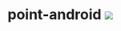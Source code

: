 # point-android [![](https://jitpack.io/v/agencyenterprise/point-android.svg)](https://jitpack.io/#agencyenterprise/point-android)

